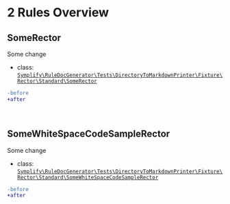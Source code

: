 # 2 Rules Overview

## SomeRector

Some change

- class: [`Symplify\RuleDocGenerator\Tests\DirectoryToMarkdownPrinter\Fixture\Rector\Standard\SomeRector`](Fixture/Rector/Standard/SomeRector.php)

```diff
-before
+after
```

<br>

## SomeWhiteSpaceCodeSampleRector

Some change

- class: [`Symplify\RuleDocGenerator\Tests\DirectoryToMarkdownPrinter\Fixture\Rector\Standard\SomeWhiteSpaceCodeSampleRector`](Fixture/Rector/Standard/SomeWhiteSpaceCodeSampleRector.php)

```diff
-before
+after
```

<br>

